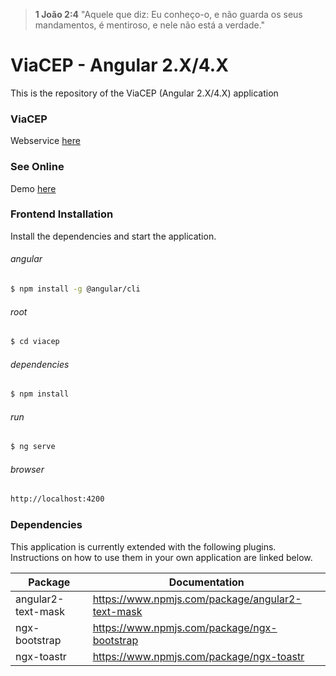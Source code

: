 > **1 João 2:4** "Aquele que diz: Eu conheço-o, e não guarda os seus mandamentos, é mentiroso, e nele não está a verdade."

# ViaCEP - Angular 2.X/4.X

This is the repository of the ViaCEP (Angular 2.X/4.X) application

### ViaCEP
Webservice [here](https://viacep.com.br/)

### See Online
Demo [here](http://insidecode.com.br/viacep/)

### Frontend Installation

Install the dependencies and start the application.

###### angular
```sh
$ npm install -g @angular/cli
```

###### root
```sh
$ cd viacep
```

###### dependencies
```sh
$ npm install
```

###### run
```sh
$ ng serve
```

###### browser
```sh
http://localhost:4200
```

### Dependencies

This application is currently extended with the following plugins. Instructions on how to use them in your own application are linked below.

| Package | Documentation |
| ------ | ------ |
| angular2-text-mask | https://www.npmjs.com/package/angular2-text-mask |
| ngx-bootstrap | https://www.npmjs.com/package/ngx-bootstrap |
| ngx-toastr | https://www.npmjs.com/package/ngx-toastr |
